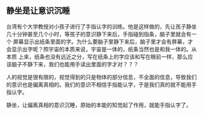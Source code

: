 ## 静坐是让意识沉睡

台湾有个大学教授对小孩子进行了手指认字的训练。他是这样做的，先让孩子静坐几十分钟甚至几个小时，等孩子的意识静下来后，手指碰到指条，脑子里就会有一个 屏幕显示出纸条里面的字。为什么要脑子里静下来后，脑子里才会有屏幕，才会显示出字呢？照宇宙的本质来说，宇宙是一体的，纸条当然也是和我一体的。从本质 上来，纸条也没有远近之分，写在纸条上的字应该和写在眼前一样，那么应该脑子不静下来，我们也能用手读出里面的字才对？？？

人的视觉是很有限的，视觉得到的只是物体的部分信息，不全面的信息，导致我们的意识也是偏离真相的。我们的意识不相信手指能认字，于是我们真的就不能用手指认字。

静坐，让偏离真相的意识沉睡，原始的本能的知觉起了作用，就能手指认字了。
